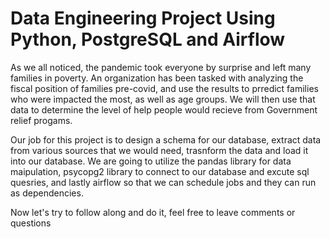 # Data Engineering Project Using Python, PostgreSQL and Airflow

As we all noticed, the pandemic took everyone by surprise and left many families in poverty. An organization has been tasked with analyzing the fiscal position of families pre-covid, and use the results to prredict families who were impacted the most, as well as age groups. We will then use that data to determine the level of help people would recieve from Government relief progams.

Our job for this project is to design a schema for our database, extract data from various sources that we would need, trasnform the data and load it into our database. We are going to utilize the pandas library for data maipulation, psycopg2 library to connect to our database and excute sql quesries, and lastly airflow so that we can schedule jobs and they can run as dependencies.

Now let's try to follow along and do it, feel free to leave comments or questions